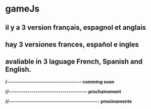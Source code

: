 # gameJs

## il y a 3 version français, espagnol et anglais

## hay 3 versiones frances, español e ingles

## avaliable in 3 laguage French, Spanish and English.

**/------------------------------------ comming soon**

**//-------------------------------------- prochainement**

**//-------------------------------------------- proximamente**

